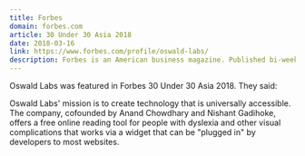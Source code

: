 ```yaml
---
title: Forbes
domain: forbes.com
article: 30 Under 30 Asia 2018
date: 2018-03-16
link: https://www.forbes.com/profile/oswald-labs/
description: Forbes is an American business magazine. Published bi-weekly, it features original articles on finance, industry, investing, and marketing topics.
---
```


Oswald Labs was featured in Forbes 30 Under 30 Asia 2018. They said:

Oswald Labs' mission is to create technology that is universally accessible. The company, cofounded by Anand Chowdhary and Nishant Gadihoke, offers a free online reading tool for people with dyslexia and other visual complications that works via a widget that can be "plugged in" by developers to most websites.